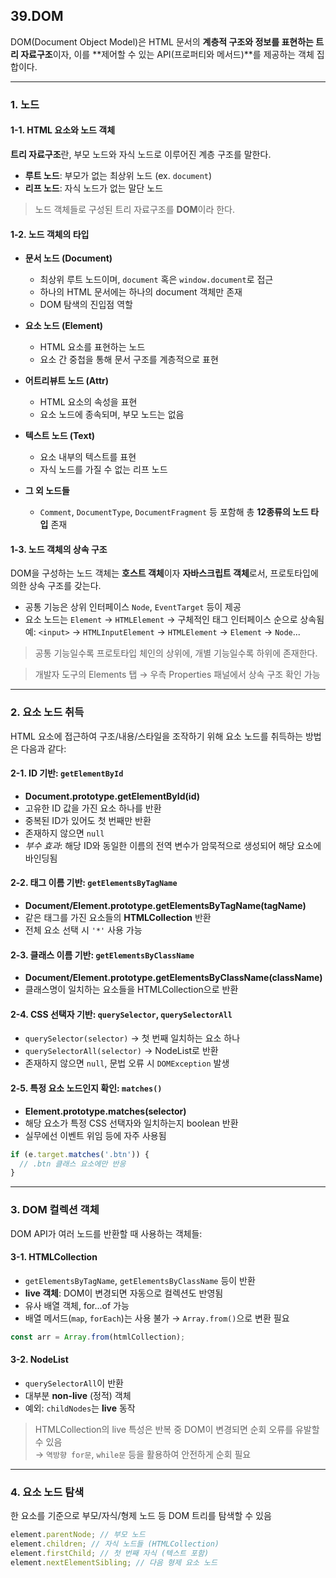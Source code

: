 ## 39.DOM

DOM(Document Object Model)은 HTML 문서의 **계층적 구조와 정보를 표현하는 트리 자료구조**이자, 이를 **제어할 수 있는 API(프로퍼티와 메서드)**를 제공하는 객체 집합이다.

---

### 1. 노드

#### 1-1. HTML 요소와 노드 객체

**트리 자료구조**란, 부모 노드와 자식 노드로 이루어진 계층 구조를 말한다.

- **루트 노드**: 부모가 없는 최상위 노드 (ex. `document`)
- **리프 노드**: 자식 노드가 없는 말단 노드

> 노드 객체들로 구성된 트리 자료구조를 **DOM**이라 한다.

#### 1-2. 노드 객체의 타입

- **문서 노드 (Document)**

  - 최상위 루트 노드이며, `document` 혹은 `window.document`로 접근
  - 하나의 HTML 문서에는 하나의 document 객체만 존재
  - DOM 탐색의 진입점 역할

- **요소 노드 (Element)**

  - HTML 요소를 표현하는 노드
  - 요소 간 중첩을 통해 문서 구조를 계층적으로 표현

- **어트리뷰트 노드 (Attr)**

  - HTML 요소의 속성을 표현
  - 요소 노드에 종속되며, 부모 노드는 없음

- **텍스트 노드 (Text)**

  - 요소 내부의 텍스트를 표현
  - 자식 노드를 가질 수 없는 리프 노드

- **그 외 노드들**
  - `Comment`, `DocumentType`, `DocumentFragment` 등 포함해 총 **12종류의 노드 타입** 존재

#### 1-3. 노드 객체의 상속 구조

DOM을 구성하는 노드 객체는 **호스트 객체**이자 **자바스크립트 객체**로서, 프로토타입에 의한 상속 구조를 갖는다.

- 공통 기능은 상위 인터페이스 `Node`, `EventTarget` 등이 제공
- 요소 노드는 `Element` → `HTMLElement` → 구체적인 태그 인터페이스 순으로 상속됨  
  예: `<input>` → `HTMLInputElement` → `HTMLElement` → `Element` → `Node`...

> 공통 기능일수록 프로토타입 체인의 상위에, 개별 기능일수록 하위에 존재한다.

> 개발자 도구의 Elements 탭 → 우측 Properties 패널에서 상속 구조 확인 가능

---

### 2. 요소 노드 취득

HTML 요소에 접근하여 구조/내용/스타일을 조작하기 위해 요소 노드를 취득하는 방법은 다음과 같다:

#### 2-1. ID 기반: `getElementById`

- **Document.prototype.getElementById(id)**
- 고유한 ID 값을 가진 요소 하나를 반환
- 중복된 ID가 있어도 첫 번째만 반환
- 존재하지 않으면 `null`
- _부수 효과_: 해당 ID와 동일한 이름의 전역 변수가 암묵적으로 생성되어 해당 요소에 바인딩됨

#### 2-2. 태그 이름 기반: `getElementsByTagName`

- **Document/Element.prototype.getElementsByTagName(tagName)**
- 같은 태그를 가진 요소들의 **HTMLCollection** 반환
- 전체 요소 선택 시 `'*'` 사용 가능

#### 2-3. 클래스 이름 기반: `getElementsByClassName`

- **Document/Element.prototype.getElementsByClassName(className)**
- 클래스명이 일치하는 요소들을 HTMLCollection으로 반환

#### 2-4. CSS 선택자 기반: `querySelector`, `querySelectorAll`

- `querySelector(selector)` → 첫 번째 일치하는 요소 하나
- `querySelectorAll(selector)` → NodeList로 반환
- 존재하지 않으면 `null`, 문법 오류 시 `DOMException` 발생

#### 2-5. 특정 요소 노드인지 확인: `matches()`

- **Element.prototype.matches(selector)**
- 해당 요소가 특정 CSS 선택자와 일치하는지 boolean 반환
- 실무에선 이벤트 위임 등에 자주 사용됨

```ts
if (e.target.matches('.btn')) {
  // .btn 클래스 요소에만 반응
}
```

---

### 3. DOM 컬렉션 객체

DOM API가 여러 노드를 반환할 때 사용하는 객체들:

#### 3-1. HTMLCollection

- `getElementsByTagName`, `getElementsByClassName` 등이 반환
- **live 객체**: DOM이 변경되면 자동으로 컬렉션도 반영됨
- 유사 배열 객체, for...of 가능
- 배열 메서드(`map`, `forEach`)는 사용 불가 → `Array.from()`으로 변환 필요

```ts
const arr = Array.from(htmlCollection);
```

#### 3-2. NodeList

- `querySelectorAll`이 반환
- 대부분 **non-live** (정적) 객체
- 예외: `childNodes`는 **live** 동작

> HTMLCollection의 live 특성은 반복 중 DOM이 변경되면 순회 오류를 유발할 수 있음  
> → `역방향 for문`, `while문` 등을 활용하여 안전하게 순회 필요

---

### 4. 요소 노드 탐색

한 요소를 기준으로 부모/자식/형제 노드 등 DOM 트리를 탐색할 수 있음

```ts
element.parentNode; // 부모 노드
element.children; // 자식 노드들 (HTMLCollection)
element.firstChild; // 첫 번째 자식 (텍스트 포함)
element.nextElementSibling; // 다음 형제 요소 노드
```
